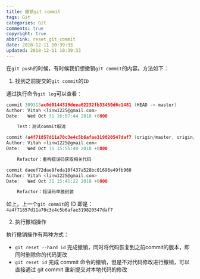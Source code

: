 ```yaml
---
title: 撤销git commit
tags: Git 
categories: Git
comments: true
copyright: true
abbrlink: reset_git_commit
date: 2018-12-11 10:39:33
updated: 2018-12-11 10:39:33
---
```


在`git push`的时候，有时候我们想撤销`git commit`的内容。方法如下：

1. 找到之前提交的`git commit`的`ID`

通过执行命令`git log`可以查看：
```c
commit 309313ac0d0144319deea62232fb33450d6c1481 (HEAD -> master)
Author: Vitah <linw1225@gmail.com>
Date:   Wed Oct 31 16:07:44 2018 +0800

    Test：测试commit取消

commit 4a4f71857d11a70c3e4c5b6afae319820547daf7 (origin/master, origin/HEAD)
Author: Vitah <linw1225@gmail.com>
Date:   Wed Oct 31 15:55:40 2018 +0800

    Refactor：重构错误码获取相关代码

commit daeef72dae8feda10f437a528bc01696e49fb960
Author: Vitah <linw1225@gmail.com>
Date:   Wed Oct 31 15:41:22 2018 +0800

    Refactor：错误码单独封装
```

如上，上一个`git commit`的 ID 即是：`4a4f71857d11a70c3e4c5b6afae319820547daf7`

2. 执行撤销操作

执行撤销操作有两种方式：
- `git reset --hard id` 完成撤销，同时将代码恢复到之前commit的版本，即同时删除你的代码更改
- `git reset id` 完成 commit 命令的撤销，但是不对代码修改进行撤销，可以直接通过 git commit 重新提交对本地代码的修改